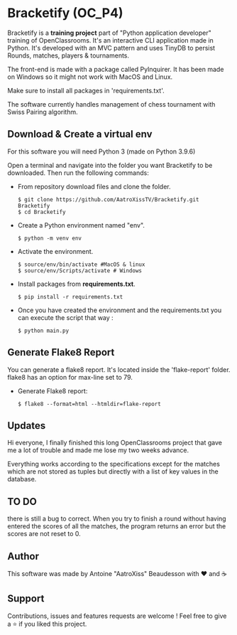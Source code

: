 # Bracketify (OC_P4)

Bracketify is a **training project** part of "Python application developer" training of OpenClassrooms. 
It's an interactive CLI application made in Python. It's developed with an MVC pattern and uses TinyDB to persist Rounds, matches, players & tournaments. 

The front-end is made with a package called PyInquirer. 
It has been made on Windows so it might not work with MacOS and Linux. 

Make sure to install all packages in 'requirements.txt'.

The software currently handles management of chess tournament with Swiss Pairing algorithm.

## Download & Create a virtual env

For this software you will need Python 3 (made on Python 3.9.6)

Open a terminal and navigate into the folder you want Bracketify to be downloaded. 
Then run the following commands: 

* From repository download files and clone the folder.
    ```
    $ git clone https://github.com/AatroXissTV/Bracketify.git Bracketify
    $ cd Bracketify
    ```
* Create a Python environment named "env".
    ```
    $ python -m venv env
    ```
* Activate the environment.
    ```
    $ source/env/bin/activate #MacOS & linux
    $ source/env/Scripts/activate # Windows
    ```
* Install packages from **requirements.txt**.
    ```
    $ pip install -r requirements.txt
    ```
* Once you have created the environment and the requirements.txt you can execute the script that way :
    ```
    $ python main.py
    ```

## Generate Flake8 Report

You can generate a flake8 report. It's located inside the 'flake-report' folder. 
flake8 has an option for max-line set to 79.

* Generate Flake8 report:
    ```
    $ flake8 --format=html --htmldir=flake-report
    ```

## Updates

Hi everyone, 
I finally finished this long OpenClassrooms project that gave me a lot of trouble and made me lose my two weeks advance. 

Everything works according to the specifications except for the matches which are not stored as tuples but directly with a list of key values in the database. 

## TO DO

there is still a bug to correct. 
When you try to finish a round without having entered the scores of all the matches, the program returns an error but the scores are not reset to 0.


## Author

This software was made by Antoine "AatroXiss" Beaudesson with :heart: and :coffee:

## Support

Contributions, issues and features requests are welcome ! 
Feel free to give a ⭐️ if you liked this project. 